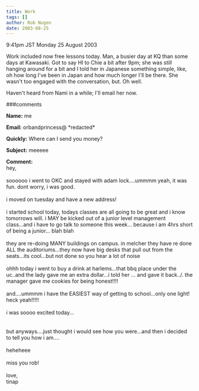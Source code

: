 ```yaml
---
title: Work
tags: []
author: Rob Nugen
date: 2003-08-25
---
```


<p class=date>9:41pm JST Monday 25 August 2003</p>

<p>Work included now free lessons today.  Man, a busier day at KQ than
some days at Kawasaki.  Got to say HI to Chie a bit after 9pm; she was
still hanging around for a bit and I told her in Japanese something
simple, like, oh how long I've been in Japan and how much longer I'll
be there.  She wasn't too engaged with the conversation, but.  Oh
well.</p>

<p>Haven't heard from Nami in a while; I'll email her now.</p>

###comments

<p><b>Name:</b> me

<p><b>Email:</b> orbandprincess@ *redacted*

<p><b>Quickly:</b> Where can I send you money?

<p><b>Subject:</b> meeeee

<p><b>Comment:</b>
<br>hey, <br>
<br>
soooooo i went to OKC and stayed with adam lock....ummmm yeah, it was fun.  dont worry, i was good.<br>
<br>
i moved on tuesday and have a new address!<br>
<br>
i started school today, todays classes are all going to be great and i know tomorrows will.  i MAY be kicked out of a junior level management class...and i have to go talk to someone this week... because i am 4hrs short of being a junior... blah blah<br>
<br>
they are re-doing MANY buildings on campus.  in melcher they have re done ALL the auditoriums...they now have big desks that pull out from the seats...its cool...but not done so you hear a lot of noise<br>
<br>
ohhh today i went to buy a drink at harlems...that bbq place under the uc..and the lady gave me an extra dollar...i told her ... and gave it back../. the manager gave me cookies for being honest!!!!<br>
<br>
and....ummmm i have the EASIEST way of getting to school...only one light!  heck yeah!!!!!<br>
<br>
i was soooo excited today...<br>
<br>
<br>
but anyways....just thought i would see how you were...and then i decided to tell you how i am....<br>
<br>
heheheee<br>
<br>
miss you rob!<br>
<br>
love,<br>
tinap


